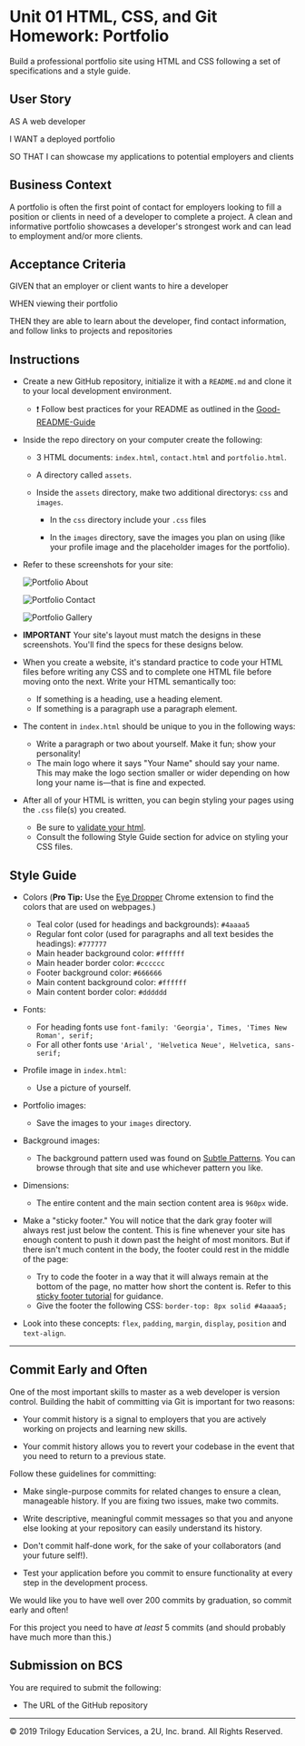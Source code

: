 # Unit 01 HTML, CSS, and Git Homework: Portfolio

Build a professional portfolio site using HTML and CSS following a set of specifications and a style guide.

## User Story

AS A web developer

I WANT a deployed portfolio

SO THAT I can showcase my applications to potential employers and clients

## Business Context

A portfolio is often the first point of contact for employers looking to fill a position or clients in need of a developer to complete a project. A clean and informative portfolio showcases a developer's strongest work and can lead to employment and/or more clients.

## Acceptance Criteria

GIVEN that an employer or client wants to hire a developer

WHEN viewing their portfolio

THEN they are able to learn about the developer, find contact information, and follow links to projects and repositories

## Instructions

- Create a new GitHub repository, initialize it with a `README.md` and clone it to your local development environment.

  - ❗ Follow best practices for your README as outlined in the [Good-README-Guide](../Resources/Good-README-Guide/README.md)

- Inside the repo directory on your computer create the following:

  - 3 HTML documents: `index.html`, `contact.html` and `portfolio.html`.

  - A directory called `assets`.

  - Inside the `assets` directory, make two additional directorys: `css` and `images`.

    - In the `css` directory include your `.css` files

    - In the `images` directory, save the images you plan on using (like your profile image and the placeholder images for the portfolio).

- Refer to these screenshots for your site:

  ![Portfolio About](./Assets/Images/portfolio-about-me.png)

  ![Portfolio Contact](./Assets/Images/portfolio-contact.png)

  ![Portfolio Gallery](./Assets/Images/portfolio-gallery.png)

- **IMPORTANT** Your site's layout must match the designs in these screenshots. You'll find the specs for these designs below.

- When you create a website, it's standard practice to code your HTML files before writing any CSS and to complete one HTML file before moving onto the next. Write your HTML semantically too:

  - If something is a heading, use a heading element.
  - If something is a paragraph use a paragraph element.

- The content in `index.html` should be unique to you in the following ways:

  - Write a paragraph or two about yourself. Make it fun; show your personality!
  - The main logo where it says "Your Name" should say your name. This may make the logo section smaller or wider depending on how long your name is—that is fine and expected.

- After all of your HTML is written, you can begin styling your pages using the `.css` file(s) you created.

  - Be sure to [validate your html](https://validator.w3.org/#validate_by_input).
  - Consult the following Style Guide section for advice on styling your CSS files.

## Style Guide

- Colors (**Pro Tip:** Use the [Eye Dropper](https://chrome.google.com/webstore/detail/eye-dropper/hmdcmlfkchdmnmnmheododdhjedfccka) Chrome extension to find the colors that are used on webpages.)

  - Teal color (used for headings and backgrounds): `#4aaaa5`
  - Regular font color (used for paragraphs and all text besides the headings): `#777777`
  - Main header background color: `#ffffff`
  - Main header border color: `#cccccc`
  - Footer background color: `#666666`
  - Main content background color: `#ffffff`
  - Main content border color: `#dddddd`

- Fonts:

  - For heading fonts use `font-family: 'Georgia', Times, 'Times New Roman', serif;`
  - For all other fonts use `'Arial', 'Helvetica Neue', Helvetica, sans-serif;`

- Profile image in `index.html`:

  - Use a picture of yourself.

- Portfolio images:

  - Save the images to your `images` directory.

- Background images:

  - The background pattern used was found on [Subtle Patterns](https://subtlepatterns.com/). You can browse through that site and use whichever pattern you like.

- Dimensions:

  - The entire content and the main section content area is `960px` wide.

- Make a "sticky footer." You will notice that the dark gray footer will always rest just below the content. This is fine whenever your site has enough content to push it down past the height of most monitors. But if there isn't much content in the body, the footer could rest in the middle of the page:

  - Try to code the footer in a way that it will always remain at the bottom of the page, no matter how short the content is. Refer to this [sticky footer tutorial](https://css-tricks.com/couple-takes-sticky-footer/) for guidance.
  - Give the footer the following CSS: `border-top: 8px solid #4aaaa5;`

- Look into these concepts: `flex`, `padding`, `margin`, `display`, `position` and `text-align`.

---

## Commit Early and Often

One of the most important skills to master as a web developer is version control. Building the habit of committing via Git is important for two reasons:

- Your commit history is a signal to employers that you are actively working on projects and learning new skills.

- Your commit history allows you to revert your codebase in the event that you need to return to a previous state.

Follow these guidelines for committing:

- Make single-purpose commits for related changes to ensure a clean, manageable history. If you are fixing two issues, make two commits.

- Write descriptive, meaningful commit messages so that you and anyone else looking at your repository can easily understand its history.

- Don't commit half-done work, for the sake of your collaborators (and your future self!).

- Test your application before you commit to ensure functionality at every step in the development process.

We would like you to have well over 200 commits by graduation, so commit early and often!

For this project you need to have _at least_ 5 commits (and should probably have much more than this.)

## Submission on BCS

You are required to submit the following:

- The URL of the GitHub repository

---

© 2019 Trilogy Education Services, a 2U, Inc. brand. All Rights Reserved.
